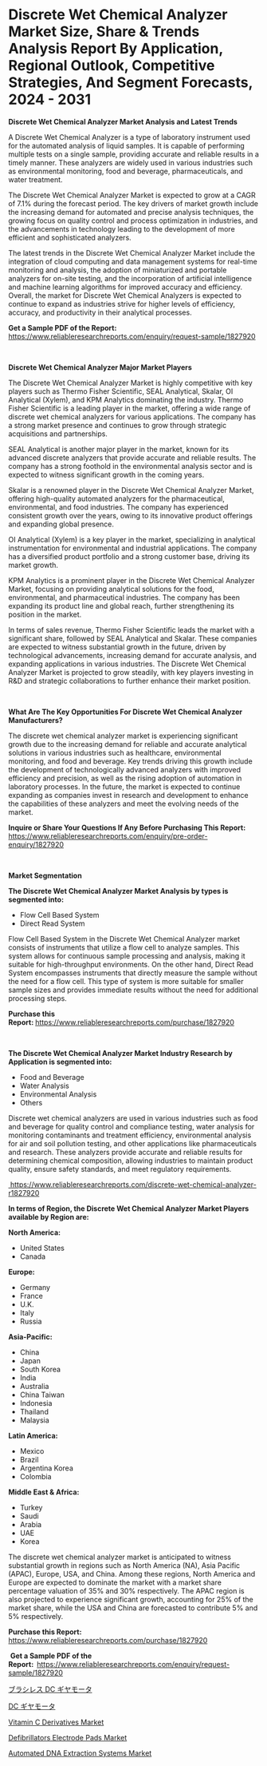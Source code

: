 <p><h1>Discrete Wet Chemical Analyzer Market Size, Share & Trends Analysis Report By Application, Regional Outlook, Competitive Strategies, And Segment Forecasts, 2024 - 2031</h1></p><p><strong>Discrete Wet Chemical Analyzer Market Analysis and Latest Trends</strong></p>
<p><p>A Discrete Wet Chemical Analyzer is a type of laboratory instrument used for the automated analysis of liquid samples. It is capable of performing multiple tests on a single sample, providing accurate and reliable results in a timely manner. These analyzers are widely used in various industries such as environmental monitoring, food and beverage, pharmaceuticals, and water treatment.</p><p>The Discrete Wet Chemical Analyzer Market is expected to grow at a CAGR of 7.1% during the forecast period. The key drivers of market growth include the increasing demand for automated and precise analysis techniques, the growing focus on quality control and process optimization in industries, and the advancements in technology leading to the development of more efficient and sophisticated analyzers.</p><p>The latest trends in the Discrete Wet Chemical Analyzer Market include the integration of cloud computing and data management systems for real-time monitoring and analysis, the adoption of miniaturized and portable analyzers for on-site testing, and the incorporation of artificial intelligence and machine learning algorithms for improved accuracy and efficiency. Overall, the market for Discrete Wet Chemical Analyzers is expected to continue to expand as industries strive for higher levels of efficiency, accuracy, and productivity in their analytical processes.</p></p>
<p><strong>Get a Sample PDF of the Report:&nbsp;</strong> <a href="https://www.reliableresearchreports.com/enquiry/request-sample/1827920">https://www.reliableresearchreports.com/enquiry/request-sample/1827920</a></p>
<p>&nbsp;</p>
<p><strong>Discrete Wet Chemical Analyzer Major Market Players</strong></p>
<p><p>The Discrete Wet Chemical Analyzer Market is highly competitive with key players such as Thermo Fisher Scientific, SEAL Analytical, Skalar, OI Analytical (Xylem), and KPM Analytics dominating the industry. Thermo Fisher Scientific is a leading player in the market, offering a wide range of discrete wet chemical analyzers for various applications. The company has a strong market presence and continues to grow through strategic acquisitions and partnerships.</p><p>SEAL Analytical is another major player in the market, known for its advanced discrete analyzers that provide accurate and reliable results. The company has a strong foothold in the environmental analysis sector and is expected to witness significant growth in the coming years.</p><p>Skalar is a renowned player in the Discrete Wet Chemical Analyzer Market, offering high-quality automated analyzers for the pharmaceutical, environmental, and food industries. The company has experienced consistent growth over the years, owing to its innovative product offerings and expanding global presence.</p><p>OI Analytical (Xylem) is a key player in the market, specializing in analytical instrumentation for environmental and industrial applications. The company has a diversified product portfolio and a strong customer base, driving its market growth.</p><p>KPM Analytics is a prominent player in the Discrete Wet Chemical Analyzer Market, focusing on providing analytical solutions for the food, environmental, and pharmaceutical industries. The company has been expanding its product line and global reach, further strengthening its position in the market.</p><p>In terms of sales revenue, Thermo Fisher Scientific leads the market with a significant share, followed by SEAL Analytical and Skalar. These companies are expected to witness substantial growth in the future, driven by technological advancements, increasing demand for accurate analysis, and expanding applications in various industries. The Discrete Wet Chemical Analyzer Market is projected to grow steadily, with key players investing in R&D and strategic collaborations to further enhance their market position.</p></p>
<p>&nbsp;</p>
<p><strong>What Are The Key Opportunities For Discrete Wet Chemical Analyzer Manufacturers?</strong></p>
<p><p>The discrete wet chemical analyzer market is experiencing significant growth due to the increasing demand for reliable and accurate analytical solutions in various industries such as healthcare, environmental monitoring, and food and beverage. Key trends driving this growth include the development of technologically advanced analyzers with improved efficiency and precision, as well as the rising adoption of automation in laboratory processes. In the future, the market is expected to continue expanding as companies invest in research and development to enhance the capabilities of these analyzers and meet the evolving needs of the market.</p></p>
<p><strong>Inquire or Share Your Questions If Any Before Purchasing This Report:</strong> <a href="https://www.reliableresearchreports.com/enquiry/pre-order-enquiry/1827920">https://www.reliableresearchreports.com/enquiry/pre-order-enquiry/1827920</a></p>
<p>&nbsp;</p>
<p><strong>Market Segmentation</strong></p>
<p><strong>The Discrete Wet Chemical Analyzer Market Analysis by types is segmented into:</strong></p>
<p><ul><li>Flow Cell Based System</li><li>Direct Read System</li></ul></p>
<p><p>Flow Cell Based System in the Discrete Wet Chemical Analyzer market consists of instruments that utilize a flow cell to analyze samples. This system allows for continuous sample processing and analysis, making it suitable for high-throughput environments. On the other hand, Direct Read System encompasses instruments that directly measure the sample without the need for a flow cell. This type of system is more suitable for smaller sample sizes and provides immediate results without the need for additional processing steps.</p></p>
<p><strong>Purchase this Report:&nbsp;</strong><a href="https://www.reliableresearchreports.com/purchase/1827920">https://www.reliableresearchreports.com/purchase/1827920</a></p>
<p>&nbsp;</p>
<p><strong>The Discrete Wet Chemical Analyzer Market Industry Research by Application is segmented into:</strong></p>
<p><ul><li>Food and Beverage</li><li>Water Analysis</li><li>Environmental Analysis</li><li>Others</li></ul></p>
<p><p>Discrete wet chemical analyzers are used in various industries such as food and beverage for quality control and compliance testing, water analysis for monitoring contaminants and treatment efficiency, environmental analysis for air and soil pollution testing, and other applications like pharmaceuticals and research. These analyzers provide accurate and reliable results for determining chemical composition, allowing industries to maintain product quality, ensure safety standards, and meet regulatory requirements.</p></p>
<p><a href="https://www.reliableresearchreports.com/discrete-wet-chemical-analyzer-r1827920">&nbsp;https://www.reliableresearchreports.com/discrete-wet-chemical-analyzer-r1827920</a></p>
<p><strong>In terms of Region, the Discrete Wet Chemical Analyzer Market Players available by Region are:</strong></p>
<p>
    <p> <strong> North America: </strong>
        <ul>
            <li>United States</li>
            <li>Canada</li>
        </ul>
        </p> 
    <p> <strong> Europe: </strong>
        <ul>
            <li>Germany</li>
            <li>France</li>
            <li>U.K.</li>
            <li>Italy</li>
            <li>Russia</li>
        </ul>
        </p> 
    <p> <strong> Asia-Pacific: </strong>
        <ul>
            <li>China</li>
            <li>Japan</li>
            <li>South Korea</li>
            <li>India</li>
            <li>Australia</li>
            <li>China Taiwan</li>
            <li>Indonesia</li>
            <li>Thailand</li>
            <li>Malaysia</li>
        </ul>
        </p> 
    <p> <strong> Latin America: </strong>
        <ul>
            <li>Mexico</li>
            <li>Brazil</li>
            <li>Argentina Korea</li>
            <li>Colombia</li>
        </ul>
        </p> 
    <p> <strong> Middle East & Africa: </strong>
        <ul>
            <li>Turkey</li>
            <li>Saudi</li>
            <li>Arabia</li>
            <li>UAE</li>
            <li>Korea</li>
        </ul>
    </p>
    </p>
<p><p>The discrete wet chemical analyzer market is anticipated to witness substantial growth in regions such as North America (NA), Asia Pacific (APAC), Europe, USA, and China. Among these regions, North America and Europe are expected to dominate the market with a market share percentage valuation of 35% and 30% respectively. The APAC region is also projected to experience significant growth, accounting for 25% of the market share, while the USA and China are forecasted to contribute 5% and 5% respectively.</p></p>
<p><strong>Purchase this Report: </strong><a href="https://www.reliableresearchreports.com/purchase/1827920">https://www.reliableresearchreports.com/purchase/1827920</a></p>
<p>&nbsp;<strong>Get a Sample PDF of the Report:&nbsp;&nbsp;</strong><a href="https://www.reliableresearchreports.com/enquiry/request-sample/1827920">https://www.reliableresearchreports.com/enquiry/request-sample/1827920</a></p>
<p><strong></strong></p>
<p><p><a href="https://github.com/SarahFahey88/Market-Research-Report-List-1/blob/main/952048141949.md">ブラシレス DC ギヤモータ</a></p><p><a href="https://github.com/ycmtqqhvk3273/Market-Research-Report-List-1/blob/main/475562241950.md">DC ギヤモータ</a></p><p><a href="https://issuu.com/reportprime-2/docs/vitamin-c-derivatives-market-size-2030.pptx">Vitamin C Derivatives Market</a></p><p><a href="https://www.linkedin.com/pulse/defibrillators-electrode-pads-market-size-outlook-forecast-mldue?trackingId=qF%2BTLtwQOMJKVuQSIAcGcw%3D%3D">Defibrillators Electrode Pads Market</a></p><p><a href="https://www.linkedin.com/pulse/automated-dna-extraction-systems-market-size-trends-complete-zokrf?trackingId=T7wN0gYW2%2Fd2tUDzbTW6dA%3D%3D">Automated DNA Extraction Systems Market</a></p></p>